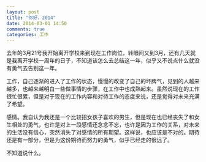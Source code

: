 ```yaml
---
layout: post
title: "你好，2014"
date: 2014-03-01 14:50
comments: true
categories: 工作
---
```

去年的3月21号我开始离开学校来到现在工作岗位，转眼间又到3月，还有几天就是我离开学校一周年的日子，不知道该怎么去总结这一年，似乎又不说点什么就没有勇气去告别这一年。

工作，自己逐渐的进入了工作的状态，慢慢的改变了自己的坏脾气，见到的人越来越多，也越来越明白一些做事情的步骤，在工作中也成熟起来。虽然说现在的工作很忙很累，但是对于现在的工作内容和对待工作的态度来说，还是觉得对未来充满了希望。

感情。我自认为我还是一个比较招女孩子喜欢的男生，但是现在也已经丧失了和女生相处的勇气，也许是对上一段感情还念念不忘，也许是因为工作的关系，对未来的生活没有信心，突然消失了对感情的所有期望。这样说，也应该是不对的。期待还是有一部分，但是为这份期待而努力的勇气，似乎已经走的很远了。

不知道说什么。